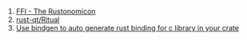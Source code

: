  1. [FFI - The Rustonomicon](https://doc.rust-lang.org/nomicon/ffi.html)
 2. [rust-qt/Ritual](https://github.com/rust-qt/ritual)
 3. [Use bindgen to auto generate rust binding for c library in your crate](https://rust-lang.github.io/rust-bindgen/tutorial-1.html)
